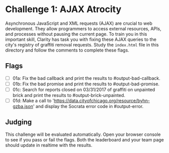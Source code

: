 # Challenge 1: AJAX Atrocity

Asynchronous JavaScript and XML requests (AJAX) are crucial to web development. They allow programmers to access external resources, APIs, and processes without pausing the current page. To train you in this important skill, Clarity has task you with fixing these AJAX queries to the city's registry of graffiti removal requests. Study the `index.html` file in this directory and follow the comments to complete these flags.

## Flags

- [ ] 01a: Fix the bad callback and print the results to #output-bad-callback.
- [ ] 01b: Fix the bad promise and print the results to #output-bad-promise.
- [ ] 01c: Search for reports closed on 03/31/2017 of graffiti on unpainted brick and print the results to #output-brick-unpainted.
- [ ] 01d: Make a call to 'https://data.cityofchicago.org/resource/byhn-gzba.json' and display the Socrata error code in #output-error.

## Judging

This challenge will be evaluated automatically. Open your browser console to see if you pass or fail the flags. Both the leaderboard and your team page should update in realtime with the results.